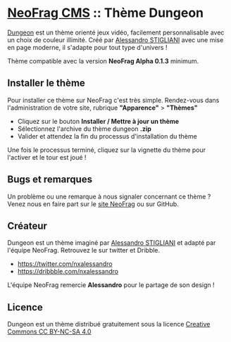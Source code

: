 # [NeoFrag CMS](http://www.neofrag.fr/) :: Thème Dungeon

[Dungeon](https://github.com/NeoFragCMS/neofrag-theme-dungeon) est un thème orienté jeux vidéo, facilement personnalisable avec un choix de couleur illimité.
Créé par [Alessandro STIGLIANI](https://dribbble.com/nxalessandro) avec une mise en page moderne, il s'adapte pour tout type d'univers !

Thème compatible avec la version **NeoFrag Alpha 0.1.3** minimum.

## Installer le thème

Pour installer ce thème sur NeoFrag c'est très simple. Rendez-vous dans l'administration de votre site, rubrique **"Apparence"** > **"Thèmes"**

* Cliquez sur le bouton **Installer / Mettre à jour un thème**
* Sélectionnez l'archive du thème dungeon **.zip**
* Valider et attendez la fin du processus d'installation du thème

Une fois le processus terminé, cliquez sur la vignette du thème pour l'activer et le tour est joué !

## Bugs et remarques

Un problème ou une remarque à nous signaler concernant ce thème ? Venez nous en faire part sur le [site NeoFrag](http://www.neofrag.fr) ou sur GitHub.

## Créateur

Dungeon est un thème imaginé par [Alessandro STIGLIANI](https://dribbble.com/nxalessandro) et adapté par l'équipe NeoFrag.
Retrouvez le sur twitter et Dribble.

* https://twitter.com/nxalessandro
* https://dribbble.com/nxalessandro

L'équipe NeoFrag remercie **Alessandro** pour le partage de son design !

## Licence

Dungeon est un thème distribué gratuitement sous la licence [Creative Commons CC BY-NC-SA 4.0](http://creativecommons.org/licenses/by-nc-sa/4.0/legalcode)